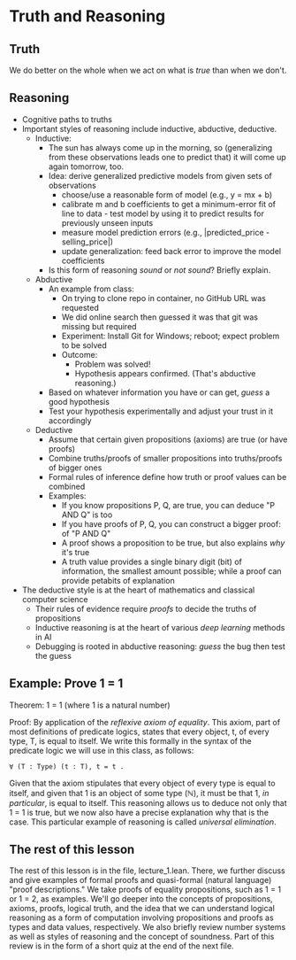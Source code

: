 # Truth and Reasoning

## Truth

We do better on the whole when we act on what is _true_ than when we don't.

## Reasoning

- Cognitive paths to truths
- Important styles of reasoning include inductive, abductive, deductive.
  - Inductive:
    - The sun has always come up in the morning, so (generalizing from these observations leads one to predict that) it will come up again tomorrow, too.
    - Idea: derive generalized predictive models from given sets of observations
      - choose/use a reasonable form of model (e.g., y = mx + b)
      - calibrate m and b coefficients to get a minimum-error fit of line to data - test model by using it to predict results for previously unseen inputs
      - measure model prediction errors (e.g., |predicted_price - selling_price|)
      - update generalization: feed back error to improve the model coefficients
    - Is this form of reasoning *sound* or *not sound*? Briefly explain.
  - Abductive
    - An example from class:
      - On trying to clone repo in container, no GitHub URL was requested
      - We did online search then guessed it was that git was missing but required
      - Experiment: Install Git for Windows; reboot; expect problem to be solved
      - Outcome:
        - Problem was solved!
        - Hypothesis appears confirmed. (That's abductive reasoning.)
    - Based on whatever information you have or can get, *guess* a good hypothesis
    - Test your hypothesis experimentally and adjust your trust in it accordingly
  - Deductive
    - Assume that certain given propositions (axioms) are true (or have proofs)
    - Combine truths/proofs of smaller propositions into truths/proofs of bigger ones
    - Formal rules of inference define how truth or proof values can be combined
    - Examples:
      - If you know propositions P, Q, are true, you can deduce "P AND Q" is too
      - If you have proofs of P, Q, you can construct a bigger proof: of "P AND Q"
      - A proof shows a proposition to be true, but also explains _why_ it's true
      - A truth value provides a single binary digit (bit) of information, the smallest amount possible; while a proof can provide petabits of explanation
- The deductive style is at the heart of mathematics and classical computer science
  - Their rules of evidence require _proofs_ to decide the truths of propositions
  - Inductive reasoning is at the heart of various *deep learning* methods in AI
  - Debugging is rooted in abductive reasoning: *guess* the bug then test the guess

## Example: Prove 1 = 1

Theorem: 1 = 1 (where 1 is a natural number)

Proof: By application of the *reflexive axiom of equality*. This axiom, part of most definitions of predicate logics, states that every object, t, of every type, T, is equal to itself. We write this formally in the syntax of the predicate logic we will use in this class, as follows:

``` lean
∀ (T : Type) (t : T), t = t .
```

Given that the axiom stipulates that every object of every type is equal to itself, and given that 1 is an object of some type (ℕ), it must be that 1, _in particular_, is equal to itself. This reasoning allows us to deduce not only that 1 = 1 is true, but we now also have a precise explanation why that is the case. This particular example of reasoning is called *universal elimination*.

## The rest of this lesson

The rest of this lesson is in the file, lecture_1.lean. There, we further discuss and give examples of formal proofs and quasi-formal (natural language) "proof descriptions." We take proofs of equality propositions, such as 1 = 1 or 1 = 2, as examples. We'll go deeper into the concepts of propositions, axioms, proofs, logical truth, and the idea that we can understand logical reasoning as a form of computation involving propositions and proofs as types and data values, respectively. We also briefly review number systems as well as styles of reasoning and the concept of soundness. Part of this review is in the form of a short quiz at the end of the next file.

